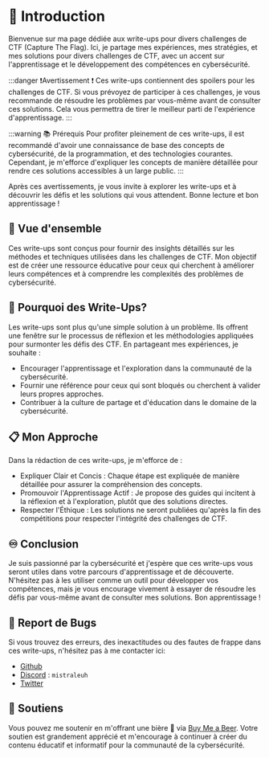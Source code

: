 # 🏁 Introduction

Bienvenue sur ma page dédiée aux write-ups pour divers challenges de CTF (Capture The Flag). Ici, je partage mes expériences, mes stratégies, et mes solutions pour divers challenges de CTF, avec un accent sur l'apprentissage et le développement des compétences en cybersécurité.

:::danger ❗Avertissement ❗
Ces write-ups contiennent des spoilers pour les challenges de CTF. Si vous prévoyez de participer à ces challenges, je vous recommande de résoudre les problèmes par vous-même avant de consulter ces solutions. Cela vous permettra de tirer le meilleur parti de l'expérience d'apprentissage.
:::

:::warning 📚 Prérequis
Pour profiter pleinement de ces write-ups, il est recommandé d'avoir une connaissance de base des concepts de cybersécurité, de la programmation, et des technologies courantes. Cependant, je m'efforce d'expliquer les concepts de manière détaillée pour rendre ces solutions accessibles à un large public.
:::

Après ces avertissements, je vous invite à explorer les write-ups et à découvrir les défis et les solutions qui vous attendent. Bonne lecture et bon apprentissage !

## 📖 Vue d'ensemble

Ces write-ups sont conçus pour fournir des insights détaillés sur les méthodes et techniques utilisées dans les challenges de CTF. Mon objectif est de créer une ressource éducative pour ceux qui cherchent à améliorer leurs compétences et à comprendre les complexités des problèmes de cybersécurité.

## 🤨 Pourquoi des Write-Ups?

Les write-ups sont plus qu'une simple solution à un problème. Ils offrent une fenêtre sur le processus de réflexion et les méthodologies appliquées pour surmonter les défis des CTF. En partageant mes expériences, je souhaite :

- Encourager l'apprentissage et l'exploration dans la communauté de la cybersécurité.
- Fournir une référence pour ceux qui sont bloqués ou cherchent à valider leurs propres approches.
- Contribuer à la culture de partage et d'éducation dans le domaine de la cybersécurité.

## 📋 Mon Approche

Dans la rédaction de ces write-ups, je m'efforce de :

- Expliquer Clair et Concis : Chaque étape est expliquée de manière détaillée pour assurer la compréhension des concepts.
- Promouvoir l'Apprentissage Actif : Je propose des guides qui incitent à la réflexion et à l'exploration, plutôt que des solutions directes.
- Respecter l'Éthique : Les solutions ne seront publiées qu'après la fin des compétitions pour respecter l'intégrité des challenges de CTF.


## ♾️ Conclusion

Je suis passionné par la cybersécurité et j'espère que ces write-ups vous seront utiles dans votre parcours d'apprentissage et de découverte. N'hésitez pas à les utiliser comme un outil pour développer vos compétences, mais je vous encourage vivement à essayer de résoudre les défis par vous-même avant de consulter mes solutions. Bon apprentissage !

## 🐞 Report de Bugs

Si vous trouvez des erreurs, des inexactitudes ou des fautes de frappe dans ces write-ups, n'hésitez pas à me contacter ici:

- [Github](https://github.com/MisTraleuh)
- [Discord](https://discord.com/users/474143573928050710) : `mistraleuh`
- [Twitter](https://twitter.com/MisTraleuh_)

## 💖 Soutiens

Vous pouvez me soutenir en m'offrant une bière 🍺 via [Buy Me a Beer](https://buymeacoffee.com/mistrale). Votre soutien est grandement apprécié et m'encourage à continuer à créer du contenu éducatif et informatif pour la communauté de la cybersécurité.
